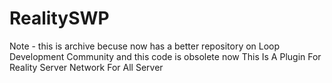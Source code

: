 # RealitySWP
Note - this is archive becuse now has a better repository on Loop Development Community and this code is obsolete now
This Is A Plugin For Reality Server Network For All Server
